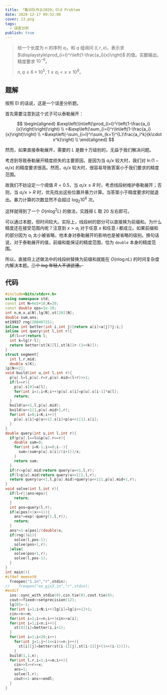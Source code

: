 ```yaml
---
title: 「集训队作业2020」Old Problem
date: 2020-12-17 09:52:00
cover: 13.png
tags:
  - 误差分析
publish: true
---
```


> 给一个长度为 $n$ 的序列 $a_i$，和 $q$ 组询问 $(l,r,x)$，表示求 $\displaystyle\prod_{i=l}^r\left(1-\frac{a_i}{x}\right)$ 的值。实数输出，精度要求 $10^{-6}$。
>
> $n,q\le6\times10^5,\ 1\leq a_i < x\leq 10^9$。

<!--more-->

## 题解

按照 EI 的话说，这是一个误差分析题。

首先需要注意到这个式子可以泰勒展开：

$$
\begin{aligned}
 &\exp\left(\ln\left(\prod_{i=l}^r\left(1-\frac{a_i}{x}\right)\right)\right) \\
=&\exp\left(\sum_{i=l}^r\ln\left(1-\frac{a_i}{x}\right)\right) \\
=&\exp\left(-\sum_{i=l}^r\sum_{k=1}^{L}\frac{a_i^k}{k\cdot x^k}\right) \\
\end{aligned}
$$

然而，如果直接泰勒展开，需要的 $L$ 是数十万级别的，无益于我们解决问题。

考虑到导致泰勒展开精度损失的主要原因，是因为当 $a_i/x$ 较大时，我们对 $\ln(1-a_i/x)$ 的精度要求很高。然而，$a_i/x$ 较大时，很容易导致答案小于我们要求的精度范围。

故我们不妨设定一个阈值 $R=0.5$，当 $a_i/x\le R$ 时，考虑线段树维护泰勒展开；否则，当 $a_i/x>R$ 时，优先找出这些位置并暴力计算。当答案小于精度要求时就退出。暴力计算的次数显然不会超过 $\log_2 10^6$ 次。

这样就得到了一个 $O(n\log^2L)$ 的做法，实践得 $L$ 取 $20$ 左右即可。

可以通过本题，但时间较大。实际上，线段树的部分可以直接换为前缀和。为什么精度还在接受范围内呢？注意到 $x>a_i$ 对于任意 $x$ 和任意 $i$ 都成立。如果前缀和的部分因为 $a_i$ 太小被省略，他本身对泰勒展开的影响也是被省略的级别。换句话说，对于泰勒展开的值，前缀和能保证的精度范围，恰为 `double` 本身的精度范围。

所以，直接将上述做法中的线段树替换为前缀和就能在 $O(n\log nL)$ 的时间复杂度内解决本题。~~三个 log 年轻人不讲武德。~~

## 代码

```cpp
#include<bits/stdc++.h>
using namespace std;
const int N=6e5+10,K=20;
const double eps=1e-10;
int n,m,x,a[N],lg[N],st[20][N];
double sum,ans;
mt19937 rng(20040725);
inline int better(int i,int j){return a[i]<a[j]?j:i;}
inline int query(int l,int r){
  if(l==r)return l;
  int k=lg[r-l];
  return better(st[k][l],st[k][r-(1<<k)]);
}
struct segment{
  int l,r,mid;
  double s[K];
}p[N<<2];
void build(int u,int l,int r){
  p[u].l=l,p[u].r=r,p[u].mid=(l+r)>>1;
  if(l==r){
    p[u].s[0]=a[l];
    for(int i=1;i<K;i++)p[u].s[i]=p[u].s[i-1]*a[l];
    return;
  }
  build(u<<1,l,p[u].mid);
  build(u<<1|1,p[u].mid+1,r);
  for(int i=0;i<K;i++){
    p[u].s[i]=p[u<<1].s[i]+p[u<<1|1].s[i];
  }
}
double query(int u,int l,int r){
  if(p[u].l==l&&p[u].r==r){
    double sum=0;
    for(int i=K-1;i>=0;i--){
      sum=(sum+p[u].s[i]/(i+1))/x;
    }
    return sum;
  }
  if(r<=p[u].mid)return query(u<<1,l,r);
  if(l>p[u].mid)return query(u<<1|1,l,r);
  return query(u<<1,l,p[u].mid)+query(u<<1|1,p[u].mid+1,r);
}
void solve(int l,int r){
  if(l>r||ans<eps){
    return;
  }
  int pos=query(l,r);
  if(a[pos]<(x>>1)){
    ans*=exp(-query(1,l,r));
    return;
  }
  ans*=1-a[pos]/(double)x;
  if(rng()&1){
    solve(l,pos-1);
    solve(pos+1,r);
  }else{
    solve(pos+1,r);
    solve(l,pos-1);
  }
}
int main(){
#ifdef memset0
  freopen("1.in","r",stdin);
//    freopen("ex_gjx3.in","r",stdin);
#endif
  ios::sync_with_stdio(0),cin.tie(0),cout.tie(0);
  cout<<fixed<<setprecision(12);
  lg[0]=-1;
  for(int i=1;i<N;i++)lg[i]=lg[i>>1]+1;
  cin>>n>>m;
  for(int i=1;i<=n;i++)cin>>a[i];
  for(int i=1;i<n;i++){
    st[0][i]=better(i,i+1);
  }
  for(int i=1;i<20;i++)
    for(int j=1;j+(1<<i)<=n;j++){
      st[i][j]=better(st[i-1][j],st[i-1][j+(1<<(i-1))]);
    }
  build(1,1,n);
  for(int l,r,i=1;i<=m;i++){
    cin>>l>>r>>x;
    ans=1;
    solve(l,r);
    cout<<1-ans<<endl;
  }
}
```